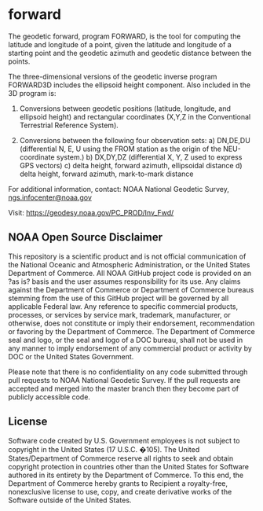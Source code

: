 # forward
The geodetic forward, program FORWARD, is the tool for computing the latitude and longitude of a point, given the latitude and longitude of a starting point and the geodetic azimuth and geodetic distance between the points.

The three-dimensional versions of the geodetic inverse program FORWARD3D includes the ellipsoid height component.  Also included in the 3D program is:

1) Conversions between geodetic positions (latitude, longitude, and ellipsoid height) and rectangular coordinates (X,Y,Z in the
Conventional Terrestrial Reference System).

2) Conversions between the following four observation sets:
   a) DN,DE,DU (differential N, E, U using the FROM station 
       as the origin of the NEU-coordinate system.)
   b) DX,DY,DZ (differential X, Y, Z used to express GPS vectors)
   c) delta height, forward azimuth, ellipsoidal distance
   d) delta height, forward azimuth, mark-to-mark distance

For additional information, contact:
NOAA National Geodetic Survey,
ngs.infocenter@noaa.gov

Visit:
https://geodesy.noaa.gov/PC_PROD/Inv_Fwd/

## NOAA Open Source Disclaimer

This repository is a scientific product and is not official communication of the National Oceanic and Atmospheric Administration, or the United States Department of Commerce. All NOAA GitHub project code is provided on an ?as is? basis and the user assumes responsibility for its use. Any claims against the Department of Commerce or Department of Commerce bureaus stemming from the use of this GitHub project will be governed by all applicable Federal law. Any reference to specific commercial products, processes, or services by service mark, trademark, manufacturer, or otherwise, does not constitute or imply their endorsement, recommendation or favoring by the Department of Commerce. The Department of Commerce seal and logo, or the seal and logo of a DOC bureau, shall not be used in any manner to imply endorsement of any commercial product or activity by DOC or the United States Government.

Please note that there is no confidentiality on any code submitted through pull requests to NOAA National Geodetic Survey. If the pull requests are accepted and merged into the master branch then they become part of publicly accessible code. 

## License

Software code created by U.S. Government employees is not subject to copyright in the United States (17 U.S.C. �105). The United States/Department of Commerce reserve all rights to seek and obtain copyright protection in countries other than the United States for Software authored in its entirety by the Department of Commerce. To this end, the Department of Commerce hereby grants to Recipient a royalty-free, nonexclusive license to use, copy, and create derivative works of the Software outside of the United States.
